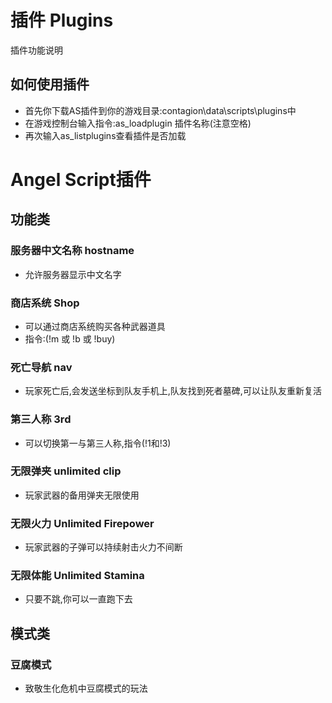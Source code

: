 # 插件 Plugins
 插件功能说明

 ## 如何使用插件
 - 首先你下载AS插件到你的游戏目录:contagion\data\scripts\plugins中
 - 在游戏控制台输入指令:as_loadplugin 插件名称(注意空格)
 - 再次输入as_listplugins查看插件是否加载

 # Angel Script插件
 ## 功能类
 ### 服务器中文名称 hostname
 - 允许服务器显示中文名字

 ### 商店系统 Shop
 - 可以通过商店系统购买各种武器道具
 - 指令:(!m 或 !b 或 !buy)

 ### 死亡导航 nav
 - 玩家死亡后,会发送坐标到队友手机上,队友找到死者墓碑,可以让队友重新复活

 ### 第三人称 3rd
 - 可以切换第一与第三人称,指令(!1和!3)

 ### 无限弹夹 unlimited clip
 - 玩家武器的备用弹夹无限使用

 ### 无限火力 Unlimited Firepower
 - 玩家武器的子弹可以持续射击火力不间断

 ### 无限体能 Unlimited Stamina
 - 只要不跳,你可以一直跑下去


 ## 模式类
 ### 豆腐模式
 - 致敬生化危机中豆腐模式的玩法